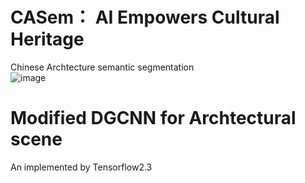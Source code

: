 # CASem： AI Empowers Cultural Heritage  
Chinese Archtecture semantic segmentation  
![image](https://github.com/YuhangJi/CASem/blob/main/demo/train_and_infference.tiff)  
# Modified DGCNN for Archtectural scene 
An implemented by Tensorflow2.3
